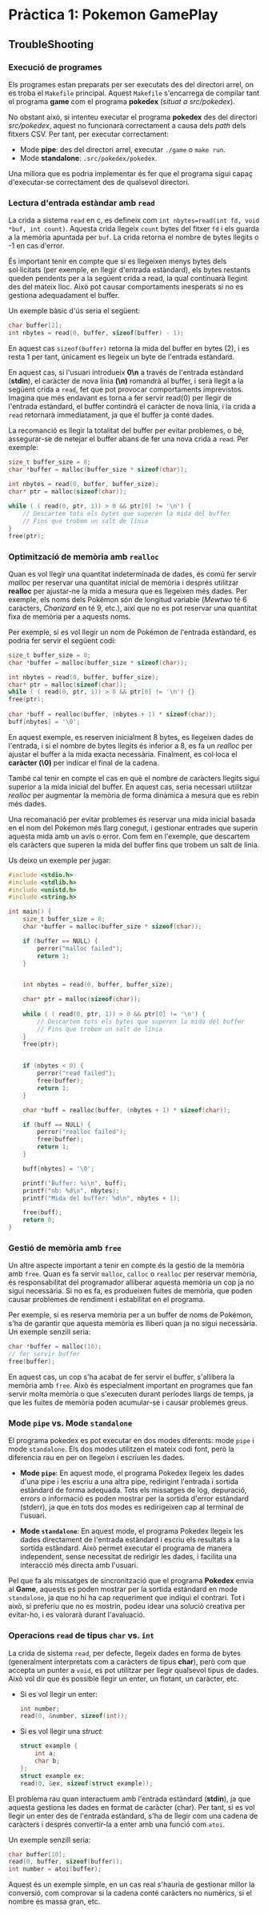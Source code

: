 # Pràctica 1: Pokemon GamePlay

## TroubleShooting

### Execució de programes

Els programes estan preparats per ser executats des del directori arrel, on es troba el `Makefile` principal. Aquest `Makefile` s'encarrega de compilar tant el programa **game** com el programa **pokedex** (*situat a src/pokedex*).

No obstant això, si intenteu executar el programa **pokedex** des del directori *src/pokedex*, aquest no funcionarà correctament a causa dels *path* dels fitxers CSV. Per tant, per executar correctament:

- Mode **pipe**: des del directori arrel, executar `./game` o `make run`.
- Mode **standalone**: `.src/pokedex/pokedex`.

Una millora que es podria implementar és fer que el programa sigui capaç d'executar-se correctament des de qualsevol directori.

### Lectura d'entrada estàndar amb `read`

La crida a sistema `read` en c, es defineix com `int nbytes=read(int fd, void *buf, int count)`. Aquesta crida llegeix `count` bytes del fitxer `fd` i els guarda a la memòria apuntada per `buf`. La crida retorna el nombre de bytes llegits o -1 en cas d'error.

És important tenir en compte que si es llegeixen menys bytes dels sol·licitats (per exemple, en llegir d'entrada estàndard), els bytes restants queden pendents per a la següent crida a read, la qual continuarà llegint des del mateix lloc. Això pot causar comportaments inesperats si no es gestiona adequadament el buffer.

Un exemple bàsic d'ús seria el següent:

```c
char buffer[2];
int nbytes = read(0, buffer, sizeof(buffer) - 1);
```

En aquest cas `sizeof(buffer)` retorna la mida del buffer en bytes (2), i es resta 1 per tant, únicament es llegeix un byte de l'entrada estàndard.

En aquest cas, si l'usuari introdueix **0\n** a través de l'entrada estàndard (**stdin**), el caràcter de nova línia **(\n)** romandrà al buffer, i serà llegit a la següent crida a `read`, fet que pot provocar comportaments imprevistos. Imagina que més endavant es torna a fer servir read(0) per llegir de l'entrada estàndard, el buffer contindrà el caràcter de nova línia, i la crida a `read` retornarà immediatament, ja que el buffer ja conté dades.

La recomanció es llegir la totalitat del buffer per evitar problemes, o bé, assegurar-se de netejar el buffer abans de fer una nova crida a `read`. Per exemple:

```c
size_t buffer_size = 8;  
char *buffer = malloc(buffer_size * sizeof(char));

int nbytes = read(0, buffer, buffer_size);
char* ptr = malloc(sizeof(char));
 
while ( ( read(0, ptr, 1)) > 0 && ptr[0] != '\n') {
    // Descartem tots els bytes que superen la mida del buffer
    // Fins que trobem un salt de línia
}
free(ptr);
```

### Optimització de memòria amb `realloc`

Quan es vol llegir una quantitat indeterminada de dades, és comú fer servir *malloc* per reservar una quantitat inicial de memòria i després utilitzar **realloc** per ajustar-ne la mida a mesura que es llegeixen més dades. Per exemple, els noms dels Pokémon són de longitud variable (*Mewtwo* té 6 caràcters, *Charizard* en té 9, etc.), així que no es pot reservar una quantitat fixa de memòria per a aquests noms.

Per exemple, si es vol llegir un nom de Pokémon de l'entrada estàndard, es podria fer servir el següent codi:

```c
size_t buffer_size = 8;  
char *buffer = malloc(buffer_size * sizeof(char));

int nbytes = read(0, buffer, buffer_size);
char* ptr = malloc(sizeof(char));
while ( ( read(0, ptr, 1)) > 0 && ptr[0] != '\n') {}
free(ptr);
        
char *buff = realloc(buffer, (nbytes + 1) * sizeof(char));
buff[nbytes] = '\0'; 
```

En aquest exemple, es reserven inicialment 8 bytes, es llegeixen dades de l'entrada, i si el nombre de bytes llegits és inferior a 8, es fa un *realloc* per ajustar el buffer a la mida exacta necessària. Finalment, es col·loca el **caràcter (\0)** per indicar el final de la cadena.

També cal tenir en compte el cas en què el nombre de caràcters llegits sigui superior a la mida inicial del buffer. En aquest cas, seria necessari utilitzar *realloc* per augmentar la memòria de forma dinàmica a mesura que es rebin més dades.

Una recomanació per evitar problemes és reservar una mida inicial basada en el nom del Pokémon més llarg conegut, i gestionar entrades que superin aquesta mida amb un avís o error. Com fem en l'exemple, que descartem els caràcters que superen la mida del buffer fins que trobem un salt de línia.

Us deixo un exemple per jugar:

```c
#include <stdio.h>
#include <stdlib.h>
#include <unistd.h>
#include <string.h>

int main() {
    size_t buffer_size = 8;  
    char *buffer = malloc(buffer_size * sizeof(char));

    if (buffer == NULL) {
        perror("malloc failed");
        return 1;
    }


    int nbytes = read(0, buffer, buffer_size);

    char* ptr = malloc(sizeof(char));
 
    while ( ( read(0, ptr, 1)) > 0 && ptr[0] != '\n') {
        // Descartem tots els bytes que superen la mida del buffer
        // Fins que trobem un salt de línia
    }
    free(ptr);
        

    if (nbytes < 0) {
        perror("read failed");
        free(buffer);
        return 1;
    }

    char *buff = realloc(buffer, (nbytes + 1) * sizeof(char));

    if (buff == NULL) {
        perror("realloc failed");
        free(buffer);
        return 1;
    }

    buff[nbytes] = '\0'; 

    printf("Buffer: %s\n", buff);
    printf("nb: %d\n", nbytes);
    printf("Mida del buffer: %d\n", nbytes + 1); 

    free(buff);
    return 0;
}
```

### Gestió de memòria amb `free`

Un altre aspecte important a tenir en compte és la gestió de la memòria amb `free`. Quan es fa servir `malloc`, `calloc` o `realloc` per reservar memòria, és responsabilitat del programador alliberar aquesta memòria un cop ja no sigui necessària. Si no es fa, es produeixen fuites de memòria, que poden causar problemes de rendiment i estabilitat en el programa.

Per exemple, si es reserva memòria per a un buffer de noms de Pokémon, s'ha de garantir que aquesta memòria es lliberi quan ja no sigui necessària. Un exemple senzill seria:

```c
char *buffer = malloc(10);
// fer servir buffer
free(buffer);
```

En aquest cas, un cop s'ha acabat de fer servir el buffer, s'allibera la memòria amb `free`. Això és especialment important en programes que fan servir molta memòria o que s'executen durant períodes llargs de temps, ja que les fuites de memòria poden acumular-se i causar problemes greus.

### Mode `pipe` vs. Mode `standalone`

El programa pokedex es pot executar en dos modes diferents: mode `pipe` i mode `standalone`. Els dos modes utilitzen el mateix codi font, però la diferencia rau en per on llegeixn i escriuen les dades.

- **Mode `pipe`**: En aquest mode, el programa Pokedex llegeix les dades d'una pipe i les escriu a una altra pipe, redirigint l'entrada i sortida estàndard de forma adequada. Tots els missatges de log, depuració, errors o informació es poden mostrar per la sortida d'error estàndard (stderr), ja que en tots dos modes es redirigeixen cap al terminal de l'usuari.

- **Mode `standalone`**: En aquest mode, el programa Pokedex llegeix les dades directament de l'entrada estàndard i escriu els resultats a la sortida estàndard. Això permet executar el programa de manera independent, sense necessitat de redirigir les dades, i facilita una interacció més directa amb l'usuari.

Pel que fa als missatges de sincronització que el programa **Pokedex** envia al **Game**, aquests es poden mostrar per la sortida estàndard en mode `standalone`, ja que no hi ha cap requeriment que indiqui el contrari. Tot i això, si preferiu que no es mostrin, podeu idear una solució creativa per evitar-ho, i es valorarà durant l'avaluació.

### Operacions `read` de tipus `char` vs. `int`

La crida de sistema `read`, per defecte, llegeix dades en forma de bytes (generalment interpretats com a caràcters de tipus **char**), però com que accepta un punter a `void`, es pot utilitzar per llegir qualsevol tipus de dades. Això vol dir que és possible llegir un enter, un flotant, un caràcter, etc.

- Si es vol llegir un enter:

    ```c
    int number;
    read(0, &number, sizeof(int));
    ```

- Si es vol llegir una *struct*:

    ```c
    struct example {
        int a;
        char b;
    };
    struct example ex;
    read(0, &ex, sizeof(struct example));
    ```

El problema rau quan interactuem amb l'entrada estàndard (**stdin**), ja que aquesta gestiona les dades en format de caràcter (char). Per tant, si es vol llegir un enter des de l'entrada estàndard, s'ha de llegir com una cadena de caràcters i després convertir-la a enter amb una funció com `atoi`.

Un exemple senzill seria:

```c
char buffer[10];
read(0, buffer, sizeof(buffer));
int number = atoi(buffer);
```

Aquest és un exemple simple, en un cas real s'hauria de gestionar millor la conversió, com comprovar si la cadena conté caràcters no numèrics, si el nombre és massa gran, etc.
